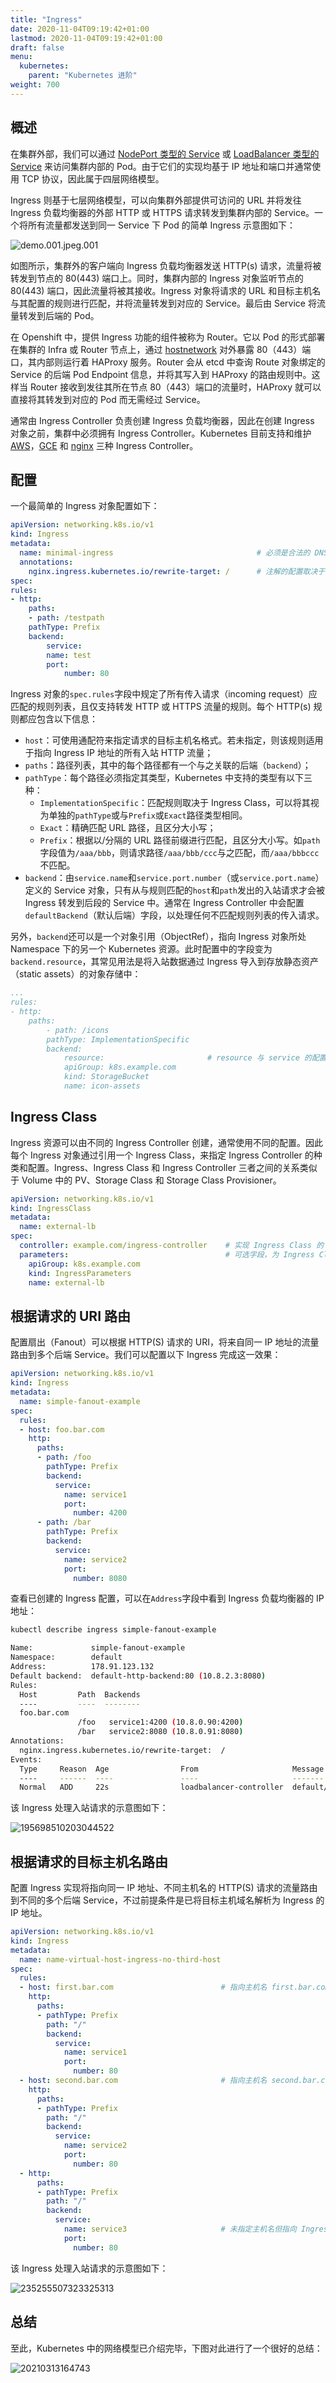 ```yaml
---
title: "Ingress"
date: 2020-11-04T09:19:42+01:00
lastmod: 2020-11-04T09:19:42+01:00
draft: false
menu:
  kubernetes:
    parent: "Kubernetes 进阶"
weight: 700
---
```


## 概述

在集群外部，我们可以通过 [NodePort 类型的 Service](/kubernetes/kubernetes基础/service/#nodeport) 或 [LoadBalancer 类型的 Service](/kubernetes/kubernetes基础/service/#loadbalancer) 来访问集群内部的 Pod。由于它们的实现均基于 IP 地址和端口并通常使用 TCP 协议，因此属于四层网络模型。

Ingress 则基于七层网络模型，可以向集群外部提供可访问的 URL 并将发往 Ingress 负载均衡器的外部 HTTP 或 HTTPS 请求转发到集群内部的 Service。一个将所有流量都发送到同一 Service 下 Pod 的简单 Ingress 示意图如下：

![demo.001.jpeg.001](https://cdn.jsdelivr.net/gh/koktlzz/ImgBed@master/demo.001.jpeg.001.jpeg)

如图所示，集群外的客户端向 Ingress 负载均衡器发送 HTTP(s) 请求，流量将被转发到节点的 80(443) 端口上。同时，集群内部的 Ingress 对象监听节点的 80(443) 端口，因此流量将被其接收。Ingress 对象将请求的 URL 和目标主机名与其配置的规则进行匹配，并将流量转发到对应的 Service。最后由 Service 将流量转发到后端的 Pod。

在 Openshift 中，提供 Ingress 功能的组件被称为 Router。它以 Pod 的形式部署在集群的 Infra 或 Router 节点上，通过 [hostnetwork](https://rcarrata.com/openshift/ocp4_shard_same_node/#:~:text=This%20is%20because%20HostNetwork%20allowed%20the%20OpenShift%20Router,Balancing%20for%20an%20external%20physical%20or%20virtual%20LB.) 对外暴露 80（443）端口，其内部则运行着 HAProxy 服务。Router 会从 etcd 中查询 Route 对象绑定的 Service 的后端 Pod Endpoint 信息，并将其写入到 HAProxy 的路由规则中。这样当 Router 接收到发往其所在节点 80（443）端口的流量时，HAProxy 就可以直接将其转发到对应的 Pod 而无需经过 Service。

通常由 Ingress Controller 负责创建 Ingress 负载均衡器，因此在创建 Ingress 对象之前，集群中必须拥有 Ingress Controller。Kubernetes 目前支持和维护 [AWS](https://github.com/kubernetes-sigs/aws-load-balancer-controller#readme)，[GCE](https://git.k8s.io/ingress-gce/README.md) 和 [nginx](https://git.k8s.io/ingress-nginx/README.md#readme) 三种 Ingress Controller。

## 配置

一个最简单的 Ingress 对象配置如下：

```yaml
apiVersion: networking.k8s.io/v1
kind: Ingress
metadata:
  name: minimal-ingress                                # 必须是合法的 DNS 子域名名称
  annotations:
    nginx.ingress.kubernetes.io/rewrite-target: /      # 注解的配置取决于 Ingress Controller
spec:
rules:
- http:
    paths:
    - path: /testpath
    pathType: Prefix
    backend:
        service:
        name: test
        port:
            number: 80
```

Ingress 对象的`spec.rules`字段中规定了所有传入请求（incoming request）应匹配的规则列表，且仅支持转发 HTTP 或 HTTPS 流量的规则。每个 HTTP(s) 规则都应包含以下信息：

- `host`：可使用通配符来指定请求的目标主机名格式。若未指定，则该规则适用于指向 Ingress IP 地址的所有入站 HTTP 流量；
- `paths`：路径列表，其中的每个路径都有一个与之关联的后端（`backend`）；
- `pathType`：每个路径必须指定其类型，Kubernetes 中支持的类型有以下三种：
  - `ImplementationSpecific`：匹配规则取决于 Ingress Class，可以将其视为单独的`pathType`或与`Prefix`或`Exact`路径类型相同。
  - `Exact`：精确匹配 URL 路径，且区分大小写；
  - `Prefix`：根据以/分隔的 URL 路径前缀进行匹配，且区分大小写。如`path`字段值为`/aaa/bbb`，则请求路径`/aaa/bbb/ccc`与之匹配，而`/aaa/bbbccc`不匹配。
- `backend`：由`service.name`和`service.port.number`（或`service.port.name`）定义的 Service 对象，只有从与规则匹配的`host`和`path`发出的入站请求才会被 Ingress 转发到后段的 Service 中。通常在 Ingress Controller 中会配置`defaultBackend`（默认后端）字段，以处理任何不匹配规则列表的传入请求。

另外，`backend`还可以是一个对象引用（ObjectRef），指向 Ingress 对象所处 Namespace 下的另一个 Kubernetes 资源。此时配置中的字段变为`backend.resource`，其常见用法是将入站数据通过 Ingress 导入到存放静态资产（static assets）的对象存储中：

```yaml
...
rules:
- http:
    paths:
        - path: /icons
        pathType: ImplementationSpecific
        backend:
            resource:                       # resource 与 service 的配置互斥，若二者均被设置会无法通过检查
            apiGroup: k8s.example.com
            kind: StorageBucket
            name: icon-assets
```

## Ingress Class

Ingress 资源可以由不同的 Ingress Controller 创建，通常使用不同的配置。因此每个 Ingress 对象通过引用一个 Ingress Class，来指定 Ingress Controller 的种类和配置。Ingress、Ingress Class 和 Ingress Controller 三者之间的关系类似于 Volume 中的 PV、Storage Class 和 Storage Class Provisioner。

```yaml
apiVersion: networking.k8s.io/v1
kind: IngressClass
metadata:
  name: external-lb
spec:
  controller: example.com/ingress-controller    # 实现 Ingress Class 的 Controller 名称
  parameters:                                   # 可选字段，为 Ingress Class 引用的额外配置
    apiGroup: k8s.example.com
    kind: IngressParameters
    name: external-lb
```

## 根据请求的 URI 路由

配置扇出（Fanout）可以根据 HTTP(S) 请求的 URI，将来自同一 IP 地址的流量路由到多个后端 Service。我们可以配置以下 Ingress 完成这一效果：

```yaml
apiVersion: networking.k8s.io/v1
kind: Ingress
metadata:
  name: simple-fanout-example
spec:
  rules:
  - host: foo.bar.com
    http:
      paths:
      - path: /foo
        pathType: Prefix
        backend:
          service:
            name: service1
            port:
              number: 4200
      - path: /bar
        pathType: Prefix
        backend:
          service:
            name: service2
            port:
              number: 8080
```

查看已创建的 Ingress 配置，可以在`Address`字段中看到 Ingress 负载均衡器的 IP 地址：

```bash
kubectl describe ingress simple-fanout-example

Name:             simple-fanout-example
Namespace:        default
Address:          178.91.123.132
Default backend:  default-http-backend:80 (10.8.2.3:8080)
Rules:
  Host         Path  Backends
  ----         ----  --------
  foo.bar.com
               /foo   service1:4200 (10.8.0.90:4200)
               /bar   service2:8080 (10.8.0.91:8080)
Annotations:
  nginx.ingress.kubernetes.io/rewrite-target:  /
Events:
  Type     Reason  Age                From                     Message
  ----     ------  ----               ----                     -------
  Normal   ADD     22s                loadbalancer-controller  default/test
```

该 Ingress 处理入站请求的示意图如下：

![195698510203044522](https://cdn.jsdelivr.net/gh/koktlzz/NoteImg@main/195698510203044522.jpg)

## 根据请求的目标主机名路由

配置 Ingress 实现将指向同一 IP 地址、不同主机名的 HTTP(S) 请求的流量路由到不同的多个后端 Service，不过前提条件是已将目标主机域名解析为 Ingress 的 IP 地址。

```yaml
apiVersion: networking.k8s.io/v1
kind: Ingress
metadata:
  name: name-virtual-host-ingress-no-third-host
spec:
  rules:
  - host: first.bar.com                        # 指向主机名 first.bar.com 的请求将被转发到 service1
    http:
      paths:
      - pathType: Prefix
        path: "/"
        backend:
          service:
            name: service1
            port:
              number: 80
  - host: second.bar.com                       # 指向主机名 second.bar.com 的请求将被转发到 service2
    http:
      paths:
      - pathType: Prefix
        path: "/"
        backend:
          service:
            name: service2
            port:
              number: 80
  - http:
      paths:
      - pathType: Prefix
        path: "/"
        backend:
          service:
            name: service3                     # 未指定主机名但指向 Ingress IP 的请求将被转发到 servic3
            port:
              number: 80
```

该 Ingress 处理入站请求的示意图如下：

![235255507323325313](https://cdn.jsdelivr.net/gh/koktlzz/NoteImg@main/235255507323325313.jpg)

## 总结

至此，Kubernetes 中的网络模型已介绍完毕，下图对此进行了一个很好的总结：

![20210313164743](https://cdn.jsdelivr.net/gh/koktlzz/ImgBed@master/20210313164743.png)
